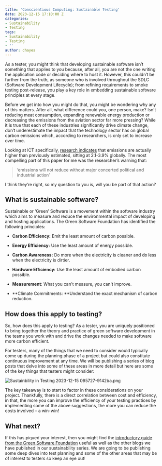 ```yaml
---
title: 'Conscientious Computing: Sustainable Testing'
date: 2023-12-15 17:10:00 Z
categories:
- Sustainability
- Testing
tags:
- Sustainability
- Testing
- ''
author: chayes
---
```


As a tester, you might think that developing sustainable software isn’t something that applies to you because, after all, you are not the one writing the application code or deciding where to host it. However, this couldn’t be further from the truth, as someone who is involved throughout the SDLC (Software Development Lifecycle); from refining requirements to smoke testing post-release, you play a key role in embedding sustainable software principles at every stage.

Before we get into how you might do that, you might be wondering why any of this matters. After all, what difference could you, one person, make? Isn’t reducing meat consumption, expanding renewable energy production or decreasing the emissions from the aviation sector far more pressing? While it is true that each of these industries significantly drive climate change, don’t underestimate the impact that the technology sector has on global carbon emissions which, according to researchers, is only set to increase over time.

Looking at ICT specifically, [research indicates](https://www.cell.com/patterns/pdfExtended/S2666-3899(21)00188-4) that emissions are actually higher than previously estimated, sitting at 2.1-3.9% globally. The most compelling part of this paper for me was the researcher’s warning that:

> ‘emissions will not reduce without major concerted political and industrial action’

I think they’re right, so my question to you is, will you be part of that action?

## What is sustainable software?

Sustainable or ‘Green’ Software is a movement within the software industry which aims to measure and reduce the environmental impact of developing and hosting applications. The Green Software Foundation has identified the following principles:

* **Carbon Efficiency:** Emit the least amount of carbon possible.

* **Energy Efficiency:** Use the least amount of energy possible.

* **Carbon Awareness:** Do more when the electricity is cleaner and do less when the electricity is dirtier.

* **Hardware Efficiency:** Use the least amount of embodied carbon possible.

* **Measurement:** What you can't measure, you can't improve.

* **Climate Commitments: **Understand the exact mechanism of carbon reduction.

## How does this apply to testing?

So, how does this apply to testing? As a tester, you are uniquely positioned to bring together the theory and practice of green software development in the teams you work with and drive the changes needed to make software more carbon efficient.

For testers, many of the things that we need to consider would typically come up during the planning phase of a project but could also constitute continuous improvement at any time. We will be publishing a series of blog posts that delve into some of these areas in more detail but here are some of the key things that testers might consider:

![Sustainbility in Testing 2023-12-15 095727-9142ba.png](/uploads/Sustainbility%20in%20Testing%202023-12-15%20095727-9142ba.png)

The key takeaway is to start to factor in these considerations on your project. Thankfully, there is a direct correlation between cost and efficiency, in that, the more you can improve the efficiency of your testing practices by implementing some of the above suggestions, the more you can reduce the costs involved – a win-win!

## What next?

If this has piqued your interest, then you might find the [introductory guide from the Green Software Foundation](https://learn.greensoftware.foundation/) useful as well as the other blogs we have published in our sustainability series. We are going to be publishing some deep dives into test planning and some of the other areas that may be of interest to testers so keep an eye out!